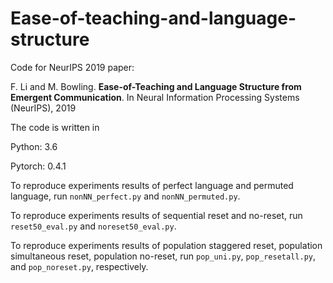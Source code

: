 # Ease-of-teaching-and-language-structure
Code for NeurIPS 2019 paper: 

F. Li and M. Bowling. **Ease-of-Teaching and Language Structure from Emergent Communication**. In Neural Information Processing Systems (NeurIPS), 2019

The code is written in 

Python: 3.6

Pytorch: 0.4.1

To reproduce experiments results of perfect language and permuted language, run `nonNN_perfect.py` and `nonNN_permuted.py`.

To reproduce experiments results of sequential reset and no-reset, run `reset50_eval.py` and `noreset50_eval.py`.

To reproduce experiments results of population staggered reset, population simultaneous reset, population no-reset, run `pop_uni.py`, `pop_resetall.py`, and `pop_noreset.py`, respectively.

